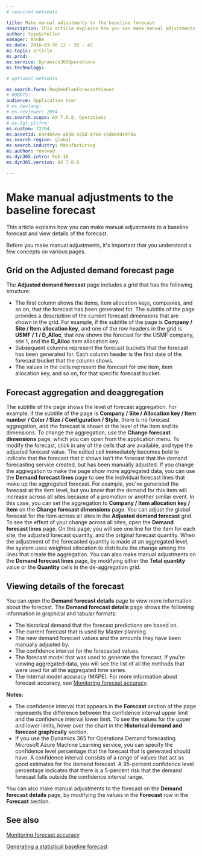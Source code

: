 ```yaml
---
# required metadata

title: Make manual adjustments to the baseline forecast
description: This article explains how you can make manual adjustments to a baseline forecast and view details of the forecast. 
author: YuyuScheller
manager: AnnBe
ms.date: 2016-03-30 12 - 35 - 42
ms.topic: article
ms.prod: 
ms.service: Dynamics365Operations
ms.technology: 

# optional metadata

ms.search.form: ReqDemPlanForecastViewer
# ROBOTS: 
audience: Application User
# ms.devlang: 
# ms.reviewer: 2094
ms.search.scope: AX 7.0.0, Operations
# ms.tgt_pltfrm: 
ms.custom: 72704
ms.assetid: 64e404ae-a858-425d-8754-e2deb44c974a
ms.search.region: global
ms.search.industry: Manufacturing
ms.author: roxanad
ms.dyn365.intro: Feb-16
ms.dyn365.version: AX 7.0.0

---
```


# Make manual adjustments to the baseline forecast

This article explains how you can make manual adjustments to a baseline forecast and view details of the forecast. 

Before you make manual adjustments, it's important that you understand a few concepts on various pages.

## Grid on the Adjusted demand forecast page
The **Adjusted demand forecast** page includes a grid that has the following structure:

-   The first column shows the items, item allocation keys, companies, and so on, that the forecast has been generated for. The subtitle of the page provides a description of the current forecast dimensions that are shown in the grid. For example, if the subtitle of the page is **Company / Site / Item allocation key**, and one of the row headers in the grid is **USMF / 1 / D\_Alloc**, that row shows the forecast for the USMF company, site 1, and the **D\_Alloc** item allocation key.
-   Subsequent columns represent the forecast buckets that the forecast has been generated for. Each column header is the first date of the forecast bucket that the column shows.
-   The values in the cells represent the forecast for one item, item allocation key, and so on, for that specific forecast bucket.

## Forecast aggregation and deaggregation
The subtitle of the page shows the level of forecast aggregation. For example, if the subtitle of the page is **Company / Site / Allocation key / Item number / Color / Size / Configuration / Style**, there is no forecast aggregation, and the forecast is shown at the level of the item and its dimensions. To change the aggregation, use the **Change forecast dimensions** page, which you can open from the application menu. To modify the forecast, click in any of the cells that are available, and type the adjusted forecast value. The edited cell immediately becomes bold to indicate that the forecast that it shows isn't the forecast that the demand forecasting service created, but has been manually adjusted. If you change the aggregation to make the page show more aggregated data, you can use the **Demand forecast lines** page to see the individual forecast lines that make up the aggregated forecast. For example, you've generated the forecast at the item level, but you know that the demand for this item will increase across all sites because of a promotion or another similar event. In this case, you can set the aggregation to **Company / Item allocation key / Item** on the **Change forecast dimensions** page. You can adjust the global forecast for the item across all sites in the **Adjusted demand forecast** grid. To see the effect of your change across all sites, open the **Demand forecast lines** page. On this page, you will see one line for the item for each site, the adjusted forecast quantity, and the original forecast quantity. When the adjustment of the forecasted quantity is made at an aggregated level, the system uses weighted allocation to distribute the change among the lines that create the aggregation. You can also make manual adjustments on the **Demand forecast lines** page, by modifying either the **Total quantity** value or the **Quantity** cells in the de-aggregation grid.

## Viewing details of the forecast
You can open the **Demand forecast details** page to view more information about the forecast. The **Demand forecast details** page shows the following information in graphical and tabular formats:

-   The historical demand that the forecast predictions are based on.
-   The current forecast that is used by Master planning.
-   The new demand forecast values and the amounts they have been manually adjusted by.
-   The confidence interval for the forecasted values.
-   The forecast model that was used to generate the forecast. If you're viewing aggregated data, you will see the list of all the methods that were used for all the aggregated time series.
-   The internal model accuracy (MAPE). For more information about forecast accuracy, see [Monitoring forecast accuracy](monitor-forecast-accuracy.md).

**Notes:**

-   The confidence interval that appears in the **Forecast** section of the page represents the difference between the confidence interval upper limit and the confidence interval lower limit. To see the values for the upper and lower limits, hover over the chart in the **Historical demand and forecast graphically** section.
-   If you use the Dynamics 365 for Operations Demand forecasting Microsoft Azure Machine Learning service, you can specify the confidence level percentage that the forecast that is generated should have. A confidence interval consists of a range of values that act as good estimates for the demand forecast. A 95-percent confidence level percentage indicates that there is a 5-percent risk that the demand forecast falls outside the confidence interval range.

You can also make manual adjustments to the forecast on the **Demand forecast details** page, by modifying the values in the **Forecast** row in the **Forecast** section.

See also
--------

[Monitoring forecast accuracy](monitor-forecast-accuracy.md)

[Generating a statistical baseline forecast](generate-statistical-baseline-forecast.md)

